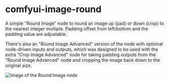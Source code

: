 # comfyui-image-round

A simple "Round Image" node to round an image up (pad) or down (crop) to the nearest integer multiple. Padding offset from left/bottom and the padding value are adjustable.

There's also an "Round Image Advanced" version of the node with optional node-driven inputs and outputs, which was designed to be used with the extra "Crop Image Advanced" node for taking padding outputs from the "Round Image Advanced" node and cropping the image back down to the original size.

![Image of the Round Image node](round-image-node.png)